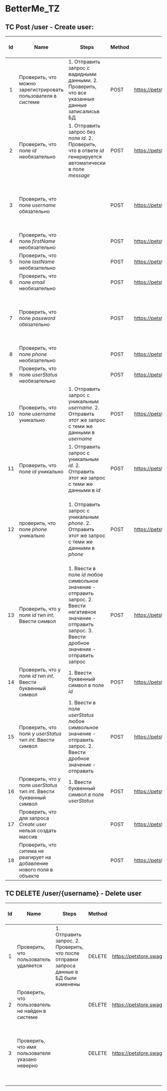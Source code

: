# BetterMe_TZ
## TC Post /user - Create user:
| Id  | Name                                                                   | Steps                                                                                                                                                               | Method | URL                                 | Headers | Request                                                    | ER Status Code      | ER Response                                                | Comment                                                                                                                                    | Result                          |
| :-: | ---------------------------------------------------------------------- | ------------------------------------------------------------------------------------------------------------------------------------------------------------------- | ------ | ----------------------------------- | ------- | ---------------------------------------------------------- | ------------------- | ---------------------------------------------------------- | ------------------------------------------------------------------------------------------------------------------------------------------ | ------------------------------- |
|  1  | Проверить, что можно зарегистрировать пользователя в системе           | 1. Отправить запрос с вадидными данными. 2. Проверить, что все указанные данные записалисьв БД                                                                      | POST   | https://petstore.swagger.io/v2/user |         | [create user](requests.md#create-user)                     | 200                 | [create user](responses.md#create-user)                    |                                                                                                                                            | 200 Pass                        |
|  2  | Проверить, что поле *id* необязательно                                 | 1. Отправить запрос без поля *id*. 2. Проверить, что в ответе *id* генерируется автоматически в поле *message*                                                      | POST   | https://petstore.swagger.io/v2/user |         | [id unrequired](requests.md#id-unrequired)                 | 200                 | [id unrequired](responses.md#id-unrequired)                |                                                                                                                                            | 200 Pass                        |
|  3  | Проверить, что поле *username* обязательно                             |                                                                                                                                                                     | POST   | https://petstore.swagger.io/v2/user |         | [username required](requests.md#username-required)         | 400                 | [statuscode 400](responses.md#statuscode-400)              | Значение *usename* должно быть обязательным. Так как это значение ключевое для API                                                         | 200 Failed                      |
|  4  | Проверить, что поле *firstName* необязательно                          |                                                                                                                                                                     | POST   | https://petstore.swagger.io/v2/user |         | [firstname unrequired](requests.md#firstname-unrequired)   | 200                 | [create user](responses.md#create-user)                    |                                                                                                                                            | 200 Pass                        |
|  5  | Проверить, что поле *lastName* необязательно                           |                                                                                                                                                                     | POST   | https://petstore.swagger.io/v2/user |         | [lastname unrequired](requests.md#lastname-unrequired)     | 200                 | [create user](responses.md#create-user)                    |                                                                                                                                            | 200 Pass                        |
|  6  | Проверить, что поле *email* необязательно                              |                                                                                                                                                                     | POST   | https://petstore.swagger.io/v2/user |         | [email unrequired](requests.md#email-unrequired)           | 200                 | [create user](responses.md#create-user)                    |                                                                                                                                            | 200 Pass                        |
|  7  | Проверить, что поле *password* обязательно                             |                                                                                                                                                                     | POST   | https://petstore.swagger.io/v2/user |         | [password required](requests.md#password-unrequired)       | 400                 | [statuscode 400](responses.md#statuscode-400)              | Значение *password* должно быть обязательным. Так как это значение ключевое для API                                                        | 200 Failed                      |
|  8  | Проверить, что поле *phone* необязательно                              |                                                                                                                                                                     | POST   | https://petstore.swagger.io/v2/user |         | [phone unrequired](requests.md#phone-unrequired)           | 200                 | [create user](responses.md#create-user)                    |                                                                                                                                            | 200 Pass                        |
|  9  | Проверить, что поле *userStatus* необязательно                         |                                                                                                                                                                     | POST   | https://petstore.swagger.io/v2/user |         | [userstatus unrequired](requests.md#userstatus-unrequired) | 200                 | [create user](responses.md#create-user)                    |                                                                                                                                            | 200 Pass                        |
| 10  | Проверить, что поле *username* уникально                               | 1. Отправить запрос с уникальным *username*. 2. Отправить этот же запрос с теми же данными в *username*                                                             | POST   | https://petstore.swagger.io/v2/user |         | [username unique](requests.md#username-unique)             | 1.ST: 200 2.ST: 409 | 1. ST: [create user](responses.md#create-user) 2.ST: error | Поле username должно быть уникальным, так как это ключевое значение для API                                                                | 1.ST: 200 Pass 2.ST: 200 Failed |
| 11  | Проверить, что поле *id* уникально                                     | 1. Отправить запрос с уникальным *id*. 2. Отправить этот же запрос с теми же данными в *id*                                                                         | POST   | https://petstore.swagger.io/v2/user |         | [id unique](requests.md#id-unique)                         | 1.ST: 200 2.ST: 409 | 1. ST: [create user](responses.md#create-user) 2.ST: error | Поле id должно быть уникальным, так как это ключевое значение для API                                                                      | 1.ST: 200 Pass 2.ST: 200 Failed |
| 12  | проверить, что поле  *phone* уникально                                 | 1. Отправить запрос с уникальным *phone*. 2. Отправить этот же запрос с теми же данными в *phone*                                                                   | POST   | https://petstore.swagger.io/v2/user |         | [phone unique](requests.md#id-unique)                      | 1.ST: 200 2.ST: 409 | 1. ST: [create user](responses.md#create-user) 2.ST: error | Поле phone должно быть уникальным. *См.требования - разрешено ли полюзовтаелю регистрировать два аккаунта в системе на один номер телефона | 1.ST: 200 Pass 2.ST: 200 Failed |
| 13  | Проверить, что у поля *id* тип *int*. Ввести символ                    | 1. Ввести в поле *id* любое символьное значение - отправить запрос. 2. Ввести негативное значение - отправить запрос. 3. Ввести дробное значение - отправить запрос | POST   | https://petstore.swagger.io/v2/user |         | [create user](requests.md#create-user)                     | 400                 | [statuscode 400](responses.md#statuscode-400)              |                                                                                                                                            | 200 Pass                        |
| 14  | Проверить, что у поля *id* тип *int*. Ввести буквенный символ          | 1. Ввести буквенный символ в поле *id*                                                                                                                              | POST   | https://petstore.swagger.io/v2/user |         | [create user](requests.md#create-user)                     | 400                 | [statuscode 400](responses.md#statuscode-400)              |                                                                                                                                            | 200 Pass                        |
| 15  | Проверить, что поля у *userStatus* тип *int*.  Ввести символ           | 1. Ввести в поле *userStatus* любое символьное значение - отправить запрос. 2. Ввести дробное значение - отправить                                                  | POST   | https://petstore.swagger.io/v2/user |         | [create user](requests.md#create-user)                     | 400                 | [statuscode 400](responses.md#statuscode-400)              |                                                                                                                                            | 200 Pass                        |
| 16  | Проверить, что у поля *userStatus* тип *int*. Ввести буквенный символ  | 1. Ввести буквенный символ в поле *userStatus*                                                                                                                      | POST   | https://petstore.swagger.io/v2/user |         | [create user](requests.md#create-user)                     | 400                 | [statuscode 400](responses.md#statuscode-400)              |                                                                                                                                            | 200 Pass                        |
| 17  | Проверить, что для  запроса *Create user* нельзя создать массив        |                                                                                                                                                                     | POST   | https://petstore.swagger.io/v2/user |         | [array user](requests.md#array-user)                       | 400                 | [statuscode 400](responses.md#statuscode-400)              | При прохождении этого кейса сейчас отдаётся 500                                                                                            | 500 Failed                      |
| 18  | Проверить, что ситема не реагирует на добавление нового поля в объекте |                                                                                                                                                                     | POST   | https://petstore.swagger.io/v2/user |         | [new field](requests.md#new-field)                         | 200                 | [create user](responses.md#create-user)                    |                                                                                                                                            | 200 Pass                        |


## TC DELETE /user/{username} - Delete user
| Id  | Name                                            | Steps                                                                                   | Method | URL                                            | Headers | Request | ER Status Code | ER Response                             | Comment                                                                                                            | Resalt     |
| :-: | ----------------------------------------------- | --------------------------------------------------------------------------------------- | ------ | ---------------------------------------------- | ------- | ------- | -------------- | --------------------------------------- | ------------------------------------------------------------------------------------------------------------------ | ---------- |
|  1  | Проверить, что пользователь удаляется           | 1. Отправить запрос. 2. Проверить, что после отправки запроса данные в БД были изменены | DELETE | https://petstore.swagger.io/v2/user/{username} |         |         | 200            | [delete user](responses.md#delete-user) | Ввести *username*, который был зарегистрирован ранее                                                               | 200 Pass   |
|  2  | Проверить, что пользователь не найден в системе |                                                                                         | DELETE | https://petstore.swagger.io/v2/user/{username} |         |         | 404            |                                         | Ввести *username*, который не был зарегистрирован ранее                                                            | 404 Pass   |
|  3  | Проверить, что имя пользователя указано неверно |                                                                                         | DELETE | https://petstore.swagger.io/v2/user/{username} |         |         | 400            |                                         | Несоответствие с документацией, когда пользователь указывает невалидные данные, то statuscode: 404. См. требования | 404 Failed |
